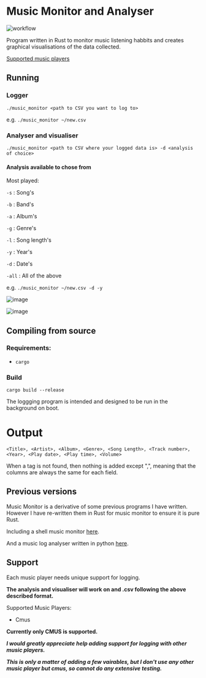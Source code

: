 # Music Monitor and Analyser


![workflow](https://github.com/benarmstead/music_monitor/actions/workflows/rust.yml/badge.svg)

Program written in Rust to monitor music listening habbits and creates graphical visualisations of the data collected.

[Supported music players](#support-id)


## Running

### Logger

`./music_monitor <path to CSV you want to log to>`

e.g. `./music_monitor ~/new.csv`

### Analyser and visualiser

`./music_monitor <path to CSV where your logged data is> -d <analysis of choice>`

#### Analysis available to chose from

Most played:

`-s` : Song's

`-b` : Band's

`-a` : Album's

`-g` : Genre's

`-l` : Song length's

`-y` : Year's

`-d` : Date's

`-all` : All of the above

e.g. `./music_monitor ~/new.csv -d -y`

![image](https://user-images.githubusercontent.com/70973680/134824416-9e83ca04-5220-4cf0-b668-8ec0980c947c.png)

![image](https://user-images.githubusercontent.com/70973680/134824099-a9f3a131-5dbe-4291-9356-231961d14517.png)

## Compiling from source

### Requirements:

- `cargo`

### Build

`cargo build --release`

The loggging program is intended and designed to be run in the background on boot.

# Output
`<Title>, <Artist>, <Album>, <Genre>, <Song Length>, <Track number>,	<Year>,	<Play date>, <Play time>, <Volume>`

When a tag is not found, then nothing is added except ",", meaning that the columns are always the same for each field.


## Previous versions

Music Monitor is a derivative of some previous programs I have written. However I have re-written them in Rust for music monitor to ensure it is pure Rust.

Including a shell music monitor [here](https://github.com/benarmstead/music_monitor).

And a music log analyser written in python [here](https://github.com/benarmstead/music-grapher).

## <a name="support-id">Support</a>

Each music player needs unique support for logging.

**The analysis and visualiser will work on and .csv following the above described format.**

Supported Music Players:
- Cmus

**Currently only CMUS is supported.**

***I would greatly appreciate help adding support for logging with other music players.***

***This is only a matter of adding a few vairables, but I don't use any other music player but cmus, so cannot do any extensive testing.***
